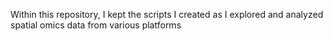 Within this repository, I kept the scripts I created as I explored and analyzed spatial omics data from various platforms
